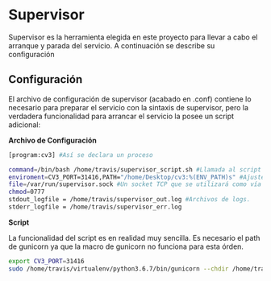 # Supervisor

Supervisor es la herramienta elegida en este proyecto para llevar a cabo el arranque y parada del servicio. A continuación se describe su configuración

## Configuración

El archivo de configuración de supervisor (acabado en .conf) contiene lo necesario para preparar el servicio con la sintaxis de supervisor, pero la verdadera funcionalidad para arrancar el servicio la posee un script adicional:

**Archivo de Configuración**
```bash
[program:cv3] #Así se declara un proceso

command=/bin/bash /home/travis/supervisor_script.sh #Llamada al script
enviroment=CV3_PORT=31416,PATH="/home/Desktop/cv3:%(ENV_PATH)s" #Ajuste de variables de entorno
file=/var/run/supervisor.sock #Un socket TCP que se utilizará como vía de comunicación con el servicio
chmod=0777
stdout_logfile = /home/travis/supervisor_out.log #Archivos de logs.
stderr_logfile = /home/travis/supervisor_err.log
```

**Script**

La funcionalidad del script es en realidad muy sencilla. Es necesario el path de gunicorn ya que la macro de gunicorn no funciona para esta órden.

```bash
export CV3_PORT=31416
sudo /home/travis/virtualenv/python3.6.7/bin/gunicorn --chdir /home/travis --bind 0.0.0.0:$CV3_PORT restapi:app
```
